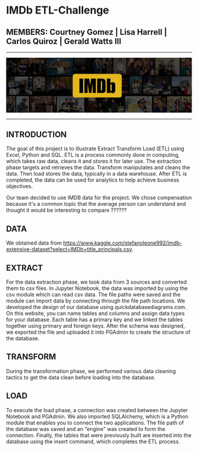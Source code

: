 # IMDb ETL-Challenge

## MEMBERS: Courtney Gomez | Lisa Harrell | Carlos Quiroz | Gerald Watts III

<hr>

<img src="Images/IMDb_Header.jpg" class="center">

<hr>

## **INTRODUCTION**

The goal of this project is to illustrate Extract Transform Load (ETL) using Excel, Python and SQL.  ETL is a process commonly done in computing, which takes raw data, cleans it and stores it for later use.  The extraction phase targets and retrieves the data.  Transform manipulates and cleans the data. Then load stores the data, typically in a data warehouse. After ETL is completed, the data can be used for analytics to help achieve business objectives.  

Our team decided to use IMDB data for the project.  We chose compensation because it's a common topic that the average person can understand and thought it would be interesting to compare ??????

## **DATA**

We obtained data from https://www.kaggle.com/stefanoleone992/imdb-extensive-dataset?select=IMDb+title_principals.csv. 



## **EXTRACT**
For the data extraction phase, we took data from 3 sources and converted them to csv files.  In Jupyter Notebook, the data was imported by using the csv module which can read csv data.  The file paths were saved and the module can import data by connecting through the file path locations.  We developed the design of our database using quickdatabasediagrams.com.  On this website, you can name tables and columns and assign data types for your database.  Each table has a primary key and we linked the tables together using primary and foreign keys.  After the schema was designed, we exported the file and uploaded it into PGAdmin to create the structure of the database.

## **TRANSFORM**
During the transformation phase, we performed various data cleaning tactics to get the data clean before loading into the database.  

## **LOAD**
To execute the load phase, a connection was created between the Jupyter Notebook and PGAdmin.  We also imported SQLAlchemy, which is a Python module that enables you to connect the two applications.  The file path of the database was saved and an "engine" was created to form the connection.  Finally, the tables that were previously built are inserted into the database using the insert command, which completes the ETL process.
